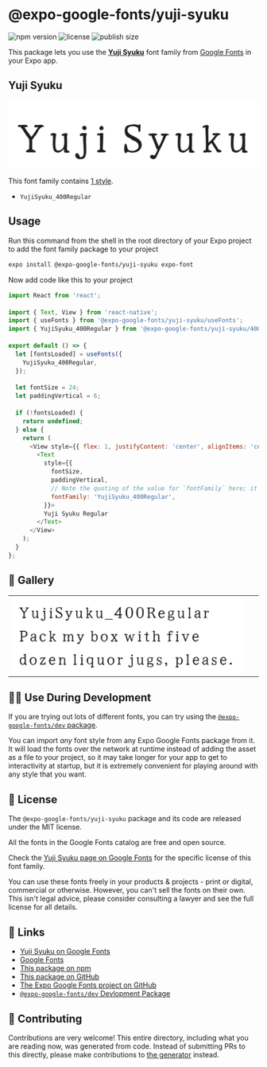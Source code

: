 # @expo-google-fonts/yuji-syuku

![npm version](https://flat.badgen.net/npm/v/@expo-google-fonts/yuji-syuku)
![license](https://flat.badgen.net/github/license/expo/google-fonts)
![publish size](https://flat.badgen.net/packagephobia/install/@expo-google-fonts/yuji-syuku)

This package lets you use the [**Yuji Syuku**](https://fonts.google.com/specimen/Yuji+Syuku) font family from [Google Fonts](https://fonts.google.com/) in your Expo app.

## Yuji Syuku

![Yuji Syuku](./font-family.png)

This font family contains [1 style](#-gallery).

- `YujiSyuku_400Regular`

## Usage

Run this command from the shell in the root directory of your Expo project to add the font family package to your project
```sh
expo install @expo-google-fonts/yuji-syuku expo-font
```

Now add code like this to your project
```js
import React from 'react';

import { Text, View } from 'react-native';
import { useFonts } from '@expo-google-fonts/yuji-syuku/useFonts';
import { YujiSyuku_400Regular } from '@expo-google-fonts/yuji-syuku/400Regular';

export default () => {
  let [fontsLoaded] = useFonts({
    YujiSyuku_400Regular,
  });

  let fontSize = 24;
  let paddingVertical = 6;

  if (!fontsLoaded) {
    return undefined;
  } else {
    return (
      <View style={{ flex: 1, justifyContent: 'center', alignItems: 'center' }}>
        <Text
          style={{
            fontSize,
            paddingVertical,
            // Note the quoting of the value for `fontFamily` here; it expects a string!
            fontFamily: 'YujiSyuku_400Regular',
          }}>
          Yuji Syuku Regular
        </Text>
      </View>
    );
  }
};

```

## 🔡 Gallery


||||
|-|-|-|
|![YujiSyuku_400Regular](.//400Regular/YujiSyuku_400Regular.ttf.png)||||


## 👩‍💻 Use During Development

If you are trying out lots of different fonts, you can try using the [`@expo-google-fonts/dev` package](https://github.com/expo/google-fonts/tree/master/font-packages/dev#readme).

You can import *any* font style from any Expo Google Fonts package from it. It will load the fonts
over the network at runtime instead of adding the asset as a file to your project, so it may take longer
for your app to get to interactivity at startup, but it is extremely convenient
for playing around with any style that you want.

## 📖 License

The `@expo-google-fonts/yuji-syuku` package and its code are released under the MIT license.

All the fonts in the Google Fonts catalog are free and open source.

Check the [Yuji Syuku page on Google Fonts](https://fonts.google.com/specimen/Yuji+Syuku) for the specific license of this font family.

You can use these fonts freely in your products & projects - print or digital, commercial or otherwise. However, you can't sell the fonts on their own. This isn't legal advice, please consider consulting a lawyer and see the full license for all details.

## 🔗 Links

- [Yuji Syuku on Google Fonts](https://fonts.google.com/specimen/Yuji+Syuku)
- [Google Fonts](https://fonts.google.com/)
- [This package on npm](https://www.npmjs.com/package/@expo-google-fonts/yuji-syuku)
- [This package on GitHub](https://github.com/expo/google-fonts/tree/master/font-packages/yuji-syuku)
- [The Expo Google Fonts project on GitHub](https://github.com/expo/google-fonts)
- [`@expo-google-fonts/dev` Devlopment Package](https://github.com/expo/google-fonts/tree/master/font-packages/dev)

## 🤝 Contributing

Contributions are very welcome! This entire directory, including what you are reading now, was generated from code. Instead of submitting PRs to this directly, please make contributions to [the generator](https://github.com/expo/google-fonts/tree/master/packages/generator) instead.
